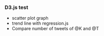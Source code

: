 ### D3.js test
- scatter plot graph
- trend line with regression.js
- Compare number of tweets of @K and @T
